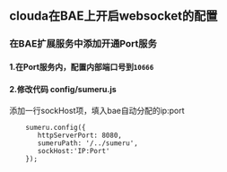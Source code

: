 ## clouda在BAE上开启websocket的配置

### 在BAE扩展服务中添加开通Port服务

#### 1.在Port服务内，配置内部端口号到`10666`

#### 2.修改代码 config/sumeru.js

添加一行sockHost项，填入bae自动分配的ip:port

```code
    sumeru.config({
 	   httpServerPort: 8080,
	   sumeruPath: '/../sumeru',
       sockHost:'IP:Port'
    });
```
